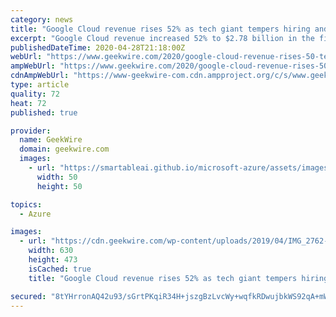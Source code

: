 ```yaml
---
category: news
title: "Google Cloud revenue rises 52% as tech giant tempers hiring and spending plans amid crisis"
excerpt: "Google Cloud revenue increased 52% to $2.78 billion in the first quarter, helping Google parent Alphabet beat Wall Street’s revenue expectations even as the company’s broader advertising"
publishedDateTime: 2020-04-28T21:18:00Z
webUrl: "https://www.geekwire.com/2020/google-cloud-revenue-rises-50-tech-giant-tempers-hiring-spending-plans-amid-crisis/"
ampWebUrl: "https://www.geekwire.com/2020/google-cloud-revenue-rises-50-tech-giant-tempers-hiring-spending-plans-amid-crisis/amp/"
cdnAmpWebUrl: "https://www-geekwire-com.cdn.ampproject.org/c/s/www.geekwire.com/2020/google-cloud-revenue-rises-50-tech-giant-tempers-hiring-spending-plans-amid-crisis/amp/"
type: article
quality: 72
heat: 72
published: true

provider:
  name: GeekWire
  domain: geekwire.com
  images:
    - url: "https://smartableai.github.io/microsoft-azure/assets/images/organizations/geekwire.com-50x50.jpg"
      width: 50
      height: 50

topics:
  - Azure

images:
  - url: "https://cdn.geekwire.com/wp-content/uploads/2019/04/IMG_2762-630x473.jpg"
    width: 630
    height: 473
    isCached: true
    title: "Google Cloud revenue rises 52% as tech giant tempers hiring and spending plans amid crisis"

secured: "8tYHrronAQ42u93/sGrtPKqiR34H+jszgBzLvcWy+wqfkRDwujbkWS92qA+mWmg+KXla0uotXOfyyvaBDamubtBLzxFE3V491mU+a+mV8HbsSlm6vXErqQ33chcrs0VfhGuNOaAJEUSNo81HwDvT6Q08q2lxQQQl5URbbjGvZbHprrCqnXO54I/mqy7IPRpBQaa1/3YBs4ubmhWOLpwNM/QVbryR9Om9IW3wDexa37BKQuVogTecQu8JZWuOPujmc2MSKtUWeH8Cot3kyQZo2lXxs96mG9oq3KQOM14kT0ili1T+bysnjdUFqC4s1KninOoXATuS36E5B/nUTsrv/b68L80YU6WB6o5W4bqaBVZVQNUS+1/f/H8oxBOqH+IFWmy0IynTpX05ZW3WVFgLoY8iDr90kQCf2QEDYIgfvq66bRr3ow0tFv8k8mKMAzL6Hzp4fMyneHq6N+yXfPhVDH1RqmNvl3jj8acrpHqpE9g=;YkfzHZxx/g9KHKmRmOKuYw=="
---
```


